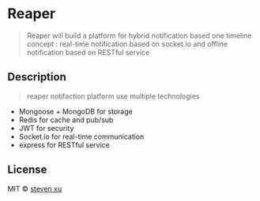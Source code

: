 #  Reaper 

> Reaper will build a platform for hybrid notification based one timeline concept : real-time notification based on socket.io and offline notification based on RESTful service


## Description
> reaper notifaction platform use multiple technologies
   
   +  Mongoose + MongoDB for storage 
   +  Redis for cache and pub/sub
   +  JWT for security
   +  Socket.io for real-time communication
   +  express for RESTful service

## License

MIT © [steven xu](nonumber1989)
